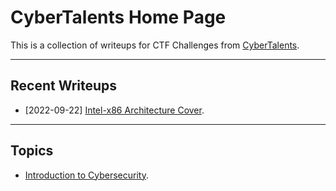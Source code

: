 # CyberTalents Home Page

This is a collection of writeups for CTF Challenges from [CyberTalents](https://cybertalents.com/).

---

## Recent Writeups

- [2022-09-22] [Intel-x86 Architecture Cover](./Introduction-to-Cybersecurity/lesson-24.md).

---

## Topics

- [Introduction to Cybersecurity](./Introduction-to-Cybersecurity/README.md).

